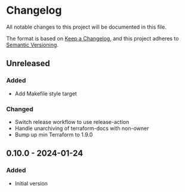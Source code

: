 # Changelog

All notable changes to this project will be documented in this file.

The format is based on [Keep a Changelog](https://keepachangelog.com/en/1.0.0/),
and this project adheres to [Semantic Versioning](https://semver.org/spec/v2.0.0.html).

## Unreleased

### Added
- Add Makefile style target

### Changed
- Switch release workflow to use release-action
- Handle unarchiving of terraform-docs with non-owner
- Bump up min Terraform to 1.9.0

## 0.10.0 - 2024-01-24
### Added
- Initial version
